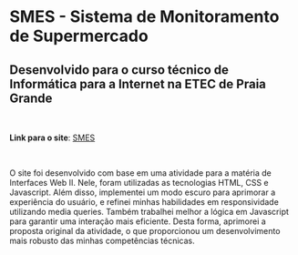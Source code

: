 # SMES - Sistema de Monitoramento de Supermercado
## Desenvolvido para o curso técnico de Informática para a Internet na ETEC de Praia Grande  
&nbsp;

**Link para o site**: <a href="https://smes-sistema-de-monitoramento-de-estoque-de-supermercado.vercel.app/" target="_blank">SMES</a>

&nbsp;

O site foi desenvolvido com base em uma atividade para a matéria de Interfaces Web II. Nele, foram utilizadas as tecnologias HTML, CSS e Javascript. Além disso, implementei um modo escuro para aprimorar a experiência do usuário, e refinei minhas habilidades em responsividade utilizando media queries. Também trabalhei melhor a lógica em Javascript para garantir uma interação mais eficiente. Desta forma, aprimorei a proposta original da atividade, o que proporcionou um desenvolvimento mais robusto das minhas competências técnicas.
&nbsp;



